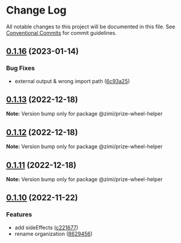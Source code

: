 # Change Log

All notable changes to this project will be documented in this file.
See [Conventional Commits](https://conventionalcommits.org) for commit guidelines.

## [0.1.16](https://github.com/xiaomingTang/xiaoming/compare/v0.1.15...v0.1.16) (2023-01-14)


### Bug Fixes

* external output & wrong import path ([6c93a25](https://github.com/xiaomingTang/xiaoming/commit/6c93a25c479dc81b4d2a10c8eb07cb63e07c4b05))





## [0.1.13](https://github.com/xiaomingTang/xiaoming/compare/v0.1.12...v0.1.13) (2022-12-18)

**Note:** Version bump only for package @zimi/prize-wheel-helper





## [0.1.12](https://github.com/xiaomingTang/xiaoming/compare/v0.1.11...v0.1.12) (2022-12-18)

**Note:** Version bump only for package @zimi/prize-wheel-helper





## [0.1.11](https://github.com/xiaomingTang/xiaoming/compare/v0.1.10...v0.1.11) (2022-12-18)

**Note:** Version bump only for package @zimi/prize-wheel-helper





## [0.1.10](https://github.com/xiaomingTang/xiaoming/compare/v0.1.9...v0.1.10) (2022-11-22)


### Features

* add sideEffects ([c221677](https://github.com/xiaomingTang/xiaoming/commit/c221677bca63787cdbf9ff6087211204e5ed384b))
* rename organization ([8629456](https://github.com/xiaomingTang/xiaoming/commit/86294565d727d165aacc0099238c1ed5f7b16c41))
